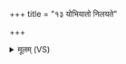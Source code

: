 +++
title = "१३ योभियातो निलयते"

+++
<details><summary>मूलम् (VS)</summary>

यो॒३॒॑भिया॑तो नि॒लय॑ते॒ त्वां रु॑द्र नि॒चिकी॑र्षति।  
प॒श्चाद॑नु॒प्रयु॑ङ्क्षे॒ तं वि॒द्धस्य॑ पद॒नीरि॑व ॥
</details>